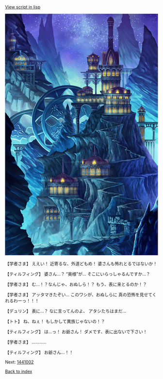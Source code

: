 [View script in lisp](../scripts/1440902.txt)

![004_observatory.png](../images/backgrounds/004_observatory.png)

【学者さま】
ええい！
近寄るな、外道どもめ！
婆さんも怖れとるではないか！

【ティルフィング】
婆さん…？
“奥様”が…
そこにいらっしゃるんですか…？

【学者さま】
む…！？なんじゃ、おぬしら！？
もう、表に来とるのか！？

【学者さま】
アッタマきたぞい…
このワシが、おぬしらに
真の恐怖を見せてくれるわーっ！！！

【デュリン】
表に…？
なに言ってんのよ、
アタシたちはまだ…

【トト】
ね、ねぇ！
もしかして異族じゃないの！？

【ティルフィング】
は…っ！
お爺さん！
ダメです、表に出ないで下さい！

【学者さま】
…………

【ティルフィング】
お爺さん…！！

Next: [1441002](1441002.md)

[Back to index](index.md)
